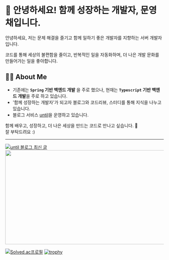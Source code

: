 # 👋 안녕하세요! 함께 성장하는 개발자, 문영채입니다.
안녕하세요, 저는 문제 해결을 즐기고 함께 일하기 좋은 개발자를 지향하는 서버 개발자입니다.  

코드를 통해 세상의 불편함을 줄이고, 반복적인 일을 자동화하며, 더 나은 개발 문화를 만들어가는 일을 좋아합니다.

## 🧑‍💻 About Me

- 기존에는 **`Spring` 기반 백엔드 개발** 을 주로 했으나, 현재는 **`Typescript` 기반 백엔드 개발**을 주로 하고 있습니다.
- '함께 성장하는 개발자'가 되고자 블로그와 코드리뷰, 스터디를 통해 지식을 나누고 있습니다.
- 블로그 서비스 [until](https://until.blog)을 운영하고 있습니다.

 
함께 배우고, 성장하고, 더 나은 세상을 만드는 코드로 만나고 싶습니다. 🙌  
잘 부탁드려요 :)


---
[![until 블로그 최신 글](https://ryc04otowj.execute-api.ap-northeast-2.amazonaws.com/blog-posts-svg?username=octoping)](https://until.blog/@octoping)
<a href="https://github.com/devxb/gitanimals">
<img
  src="https://render.gitanimals.org/farms/Octoping925"
  width="600"
  height="300"
/>
</a>

[![Solved.ac프로필](http://mazassumnida.wtf/api/v2/generate_badge?boj=myc228)](https://solved.ac/myc228)
[![trophy](https://github-profile-trophy.vercel.app/?username=octoping925&row=1&column=7)](https://github.com/ryo-ma/github-profile-trophy)
  

<!--
**Octoping925/octoping925** is a ✨ _special_ ✨ repository because its `README.md` (this file) appears on your GitHub profile.

Here are some ideas to get you started:

- 🔭 I’m currently working on ...
- 🌱 I’m currently learning ...
- 👯 I’m looking to collaborate on ...
- 🤔 I’m looking for help with ...
- 💬 Ask me about ...
- 📫 How to reach me: ...
- 😄 Pronouns: ...
- ⚡ Fun fact: ...
-->
